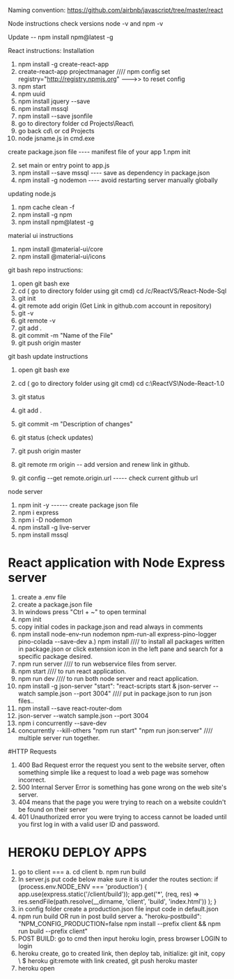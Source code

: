 Naming convention: https://github.com/airbnb/javascript/tree/master/react

Node instructions
check versions node -v and npm -v

Update -- npm install npm@latest -g

React instructions:
Installation

1. npm install -g create-react-app
2. create-react-app projectmanager //// npm config set registry="http://registry.npmjs.org" --->> to reset config
3. npm start
4. npm uuid
5. npm install jquery --save
6. npm install mssql
7. npm install --save jsonfile
8. go to directory folder cd Projects\React\
9. go back cd\ or cd Projects
10. node jsname.js in cmd.exe

create package.json file ---- manifest file of your app
1.npm init

2. set main or entry point to app.js
3. npm install --save mssql ---- save as dependency in package.json
4. npm install -g nodemon ---- avoid restarting server manually globally

updating node.js

1. npm cache clean -f
2. npm install -g npm
3. npm install npm@latest -g

material ui instructions

1. npm install @material-ui/core
2. npm install @material-ui/icons

git bash repo instructions:

1. open git bash exe
2. cd ( go to directory folder using git cmd)
   cd /c/ReactVS/React-Node-Sql
3. git init
4. git remote add origin (Get Link in github.com account in repository)
5. git -v
6. git remote -v
7. git add .
8. git commit -m "Name of the File"
9. git push origin master

git bash update instructions

1. open git bash exe
2. cd ( go to directory folder using git cmd)
   cd c:\ReactVS\Node-React-1.0
3. git status
4. git add .
5. git commit -m "Description of changes"
6. git status (check updates)
7. git push origin master

8. git remote rm origin -- add version and renew link in github.
9. git config --get remote.origin.url ----- check current github url

node server

1. npm init -y ------ create package json file
2. npm i express
3. npm i -D nodemon
4. npm install -g live-server
5. npm install mssql

# React application with Node Express server

1. create a .env file
2. create a package.json file
3. In windows press "Ctrl + ~" to open terminal
4. npm init
5. copy initial codes in package.json and read always in comments
6. npm install node-env-run nodemon npm-run-all express-pino-logger pino-colada --save-dev
   a.) npm install //// to install all packages written in package.json or click extension icon in the left pane and search for a specific package desired.
7. npm run server //// to run webservice files from server.
8. npm start //// to run react application.
9. npm run dev //// to run both node server and react application.
10. npm install -g json-server
    "start": "react-scripts start & json-server --watch sample.json --port 3004" //// put in package.json to run json files..
11. npm install --save react-router-dom
12. json-server --watch sample.json --port 3004
13. npm i concurrently --save-dev
14. concurrently --kill-others \"npm run start\" \"npm run json:server\" //// multiple server run together.

#HTTP Requests

1.  400 Bad Request error the request you sent to the website server, often something simple like a request to load a web page was somehow incorrect.
2.  500 Internal Server Error is something has gone wrong on the web site's server.
3.  404 means that the page you were trying to reach on a website couldn't be found on their server
4.  401 Unauthorized error you were trying to access cannot be loaded until you first log in with a valid user ID and password.

# HEROKU DEPLOY APPS

1. go to client === a. cd client b. npm run build
2. In server.js put code below make sure it is under the routes section:
   if (process.env.NODE_ENV === 'production') {
   app.use(express.static('/client/build'));
   app.get('\*', (req, res) =>
   res.sendFile(path.resolve(\_\_dirname, 'client', 'build', 'index.html'))
   );
   }
3. in config folder create a production.json file input code in default.json
4. npm run build OR
   run in post build server
   a. "heroku-postbuild": "NPM_CONFIG_PRODUCTION=false npm install --prefix client && npm run build --prefix client"
5. POST BUILD: go to cmd then input heroku login, press browser LOGIN to login
6. heroku create, go to created link, then deploy tab, initialize: git init,
   copy \ \$ heroku git:remote with link created, git push heroku master
7. heroku open
